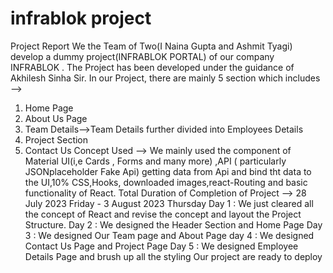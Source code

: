 # infrablok project
Project Report 
We the Team of Two(I Naina Gupta and Ashmit Tyagi) develop  a dummy project(INFRABLOK PORTAL) of our company INFRABLOK .
The Project has been developed under the guidance of Akhilesh Sinha Sir.
In our Project, there are mainly 5 section which includes -->
1. Home Page
2. About Us Page
3. Team Details-->Team Details further divided into Employees Details
4. Project Section
5. Contact Us
Concept Used --> We mainly used the component of Material UI(i,e Cards , Forms and many more) ,API ( particularly JSONplaceholder Fake Api) getting data from Api and bind tht data to the UI,10% CSS,Hooks, downloaded images,react-Routing and basic functionality of React.
Total Duration of Completion of Project -->  28 July 2023 Friday - 3 August 2023 Thursday
Day 1 : We just cleared all  the concept of React and revise the concept and layout the Project Structure.
Day 2 : We designed the Header Section and Home Page
Day 3 : We designed Our Team page and About Page
day 4 : We designed Contact Us Page and Project Page
Day 5 : We designed Employee Details Page and brush up all the styling
Our project are ready to deploy
